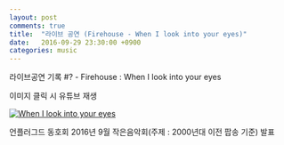 ```yaml
---
layout: post
comments: true
title:  "라이브 공연 (Firehouse - When I look into your eyes)"
date:   2016-09-29 23:30:00 +0900
categories: music
---
```

라이브공연 기록 #? - Firehouse : When I look into your eyes

이미지 클릭 시 유튜브 재생

[![When I look into your eyes](http://img.youtube.com/vi/DU4bUABq3BM/0.jpg)](https://www.youtube.com/watch?v=DU4bUABq3BM "When I look into your eyes")

언플러그드 동호회 2016년 9월 작은음악회(주제 : 2000년대 이전 팝송 기준) 발표
